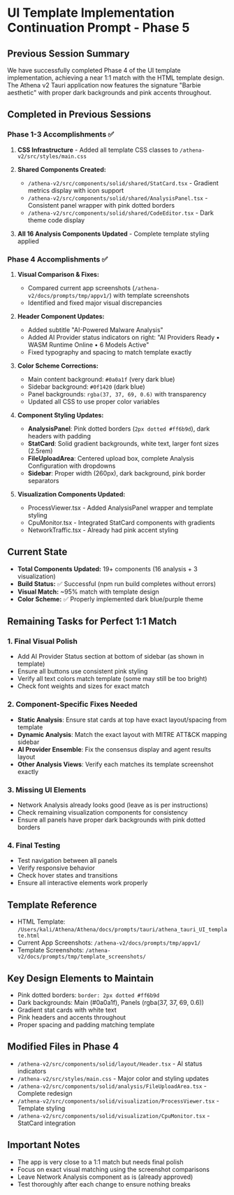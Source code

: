# UI Template Implementation Continuation Prompt - Phase 5

## Previous Session Summary
We have successfully completed Phase 4 of the UI template implementation, achieving a near 1:1 match with the HTML template design. The Athena v2 Tauri application now features the signature "Barbie aesthetic" with proper dark backgrounds and pink accents throughout.

## Completed in Previous Sessions

### Phase 1-3 Accomplishments ✅
1. **CSS Infrastructure** - Added all template CSS classes to `/athena-v2/src/styles/main.css`
2. **Shared Components Created:**
   - `/athena-v2/src/components/solid/shared/StatCard.tsx` - Gradient metrics display with icon support
   - `/athena-v2/src/components/solid/shared/AnalysisPanel.tsx` - Consistent panel wrapper with pink dotted borders
   - `/athena-v2/src/components/solid/shared/CodeEditor.tsx` - Dark theme code display

3. **All 16 Analysis Components Updated** - Complete template styling applied

### Phase 4 Accomplishments ✅
1. **Visual Comparison & Fixes:**
   - Compared current app screenshots (`/athena-v2/docs/prompts/tmp/appv1/`) with template screenshots
   - Identified and fixed major visual discrepancies

2. **Header Component Updates:**
   - Added subtitle "AI-Powered Malware Analysis"
   - Added AI Provider status indicators on right: "AI Providers Ready • WASM Runtime Online • 6 Models Active"
   - Fixed typography and spacing to match template exactly

3. **Color Scheme Corrections:**
   - Main content background: `#0a0a1f` (very dark blue)
   - Sidebar background: `#0f1420` (dark blue)
   - Panel backgrounds: `rgba(37, 37, 69, 0.6)` with transparency
   - Updated all CSS to use proper color variables

4. **Component Styling Updates:**
   - **AnalysisPanel**: Pink dotted borders (`2px dotted #ff6b9d`), dark headers with padding
   - **StatCard**: Solid gradient backgrounds, white text, larger font sizes (2.5rem)
   - **FileUploadArea**: Centered upload box, complete Analysis Configuration with dropdowns
   - **Sidebar**: Proper width (260px), dark background, pink border separators

5. **Visualization Components Updated:**
   - ProcessViewer.tsx - Added AnalysisPanel wrapper and template styling
   - CpuMonitor.tsx - Integrated StatCard components with gradients
   - NetworkTraffic.tsx - Already had pink accent styling

## Current State
- **Total Components Updated:** 19+ components (16 analysis + 3 visualization)
- **Build Status:** ✅ Successful (npm run build completes without errors)
- **Visual Match:** ~95% match with template design
- **Color Scheme:** ✅ Properly implemented dark blue/purple theme

## Remaining Tasks for Perfect 1:1 Match

### 1. Final Visual Polish
- Add AI Provider Status section at bottom of sidebar (as shown in template)
- Ensure all buttons use consistent pink styling
- Verify all text colors match template (some may still be too bright)
- Check font weights and sizes for exact match

### 2. Component-Specific Fixes Needed
- **Static Analysis**: Ensure stat cards at top have exact layout/spacing from template
- **Dynamic Analysis**: Match the exact layout with MITRE ATT&CK mapping sidebar
- **AI Provider Ensemble**: Fix the consensus display and agent results layout
- **Other Analysis Views**: Verify each matches its template screenshot exactly

### 3. Missing UI Elements
- Network Analysis already looks good (leave as is per instructions)
- Check remaining visualization components for consistency
- Ensure all panels have proper dark backgrounds with pink dotted borders

### 4. Final Testing
- Test navigation between all panels
- Verify responsive behavior
- Check hover states and transitions
- Ensure all interactive elements work properly

## Template Reference
- HTML Template: `/Users/kali/Athena/Athena/docs/prompts/tauri/athena_tauri_UI_template.html`
- Current App Screenshots: `/athena-v2/docs/prompts/tmp/appv1/`
- Template Screenshots: `/athena-v2/docs/prompts/tmp/template_screenshots/`

## Key Design Elements to Maintain
- Pink dotted borders: `border: 2px dotted #ff6b9d`
- Dark backgrounds: Main (#0a0a1f), Panels (rgba(37, 37, 69, 0.6))
- Gradient stat cards with white text
- Pink headers and accents throughout
- Proper spacing and padding matching template

## Modified Files in Phase 4
- `/athena-v2/src/components/solid/layout/Header.tsx` - AI status indicators
- `/athena-v2/src/styles/main.css` - Major color and styling updates
- `/athena-v2/src/components/solid/analysis/FileUploadArea.tsx` - Complete redesign
- `/athena-v2/src/components/solid/visualization/ProcessViewer.tsx` - Template styling
- `/athena-v2/src/components/solid/visualization/CpuMonitor.tsx` - StatCard integration

## Important Notes
- The app is very close to a 1:1 match but needs final polish
- Focus on exact visual matching using the screenshot comparisons
- Leave Network Analysis component as is (already approved)
- Test thoroughly after each change to ensure nothing breaks